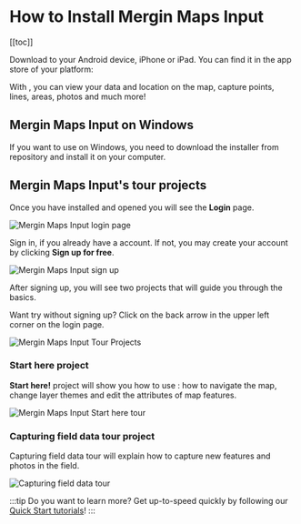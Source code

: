 # How to Install Mergin Maps Input
[[toc]]

Download <MobileAppName /> to your Android device, iPhone or iPad. You can find it in the app store of your platform:

<AppDownload></AppDownload>

With <MobileAppName />, you can view your data and location on the map, capture points, lines, areas, photos and much more!

## Mergin Maps Input on Windows
If you want to use <MobileAppName /> on Windows, you need to download the <NoSpellcheck id=".exe" /> installer from <GitHubRepo id="MerginMaps/input/releases/latest" desc="MerginMaps/Input" /> repository and install it on your computer.


## Mergin Maps Input's tour projects
Once you have installed and opened <MobileAppName /> you will see the **Login** page.

![Mergin Maps Input login page](./input-login.jpg "Mergin Maps Input login page")

Sign in, if you already have a <MainPlatformNameLink /> account. If not, you may create your account by clicking **Sign up for free**.

![Mergin Maps Input sign up](./input-sign-in.jpg "Mergin Maps Input sign up") 
 
After signing up, you will see two projects that will guide you through the basics.

Want try <MobileAppName /> without signing up? Click on the back arrow in the upper left corner on the login page.  

![Mergin Maps Input Tour Projects](./input-tour-projects.jpg "Mergin Maps Input Tour Projects")

### Start here project
**Start here!** project will show you how to use <MobileAppName />: how to navigate the map, change layer themes and edit the attributes of map features.

![Mergin Maps Input Start here tour](./input-start-here.jpg "Mergin Maps Input Start here tour")

### Capturing field data tour project
Capturing field data tour will explain how to capture new features and photos in the field.

![Capturing field data tour](./input-capturing-field-data.jpg "Capturing field data tour")

:::tip
Do you want to learn more? Get up-to-speed quickly by following our [Quick Start tutorials](../../tutorials/capturing-first-data/index.md)!
:::



